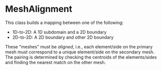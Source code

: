 # MeshAlignment

This class builds a mapping between one of the following:

- 1D-to-2D: A 1D subdomain and a 2D boundary
- 2D-to-2D: A 2D boundary and other 2D boundary

These "meshes" must be *aligned*, i.e., each element/side on the primary mesh
must correspond to a unique element/side on the secondary mesh. The pairing is
determined by checking the centroids of the elements/sides and finding the
nearest match on the other mesh.
